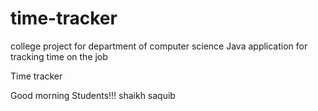 # time-tracker
college project for department of computer science
Java application for tracking time on the job

Time tracker

Good morning Students!!!
shaikh saquib
